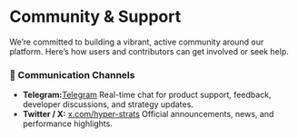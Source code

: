 # Community & Support

We’re committed to building a vibrant, active community around our platform. Here’s how users and contributors can get involved or seek help.

### 📱 Communication Channels
- **Telegram:**[Telegram](https://t.me/hyperstrategies) Real-time chat for product support, feedback, developer discussions, and strategy updates.
- **Twitter / X:** [x.com/hyper-strats](https://x.com/hyperstrats) Official announcements, news, and performance highlights.
